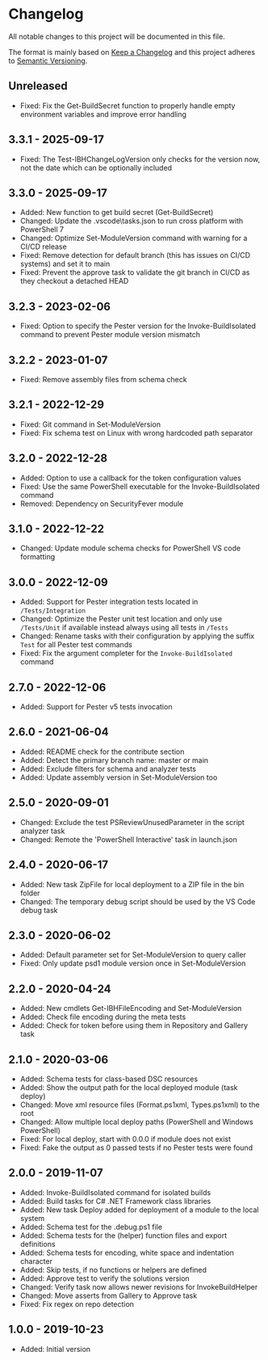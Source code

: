 # Changelog

All notable changes to this project will be documented in this file.

The format is mainly based on [Keep a Changelog](http://keepachangelog.com/)
and this project adheres to [Semantic Versioning](http://semver.org/).

## Unreleased

* Fixed: Fix the Get-BuildSecret function to properly handle empty environment variables and improve error handling

## 3.3.1 - 2025-09-17

* Fixed: The Test-IBHChangeLogVersion only checks for the version now, not the date which can be optionally included

## 3.3.0 - 2025-09-17

* Added: New function to get build secret (Get-BuildSecret)
* Changed: Update the .vscode\tasks.json to run cross platform with PowerShell 7
* Changed: Optimize Set-ModuleVersion command with warning for a CI/CD release
* Fixed: Remove detection for default branch (this has issues on CI/CD systems) and set it to main
* Fixed: Prevent the approve task to validate the git branch in CI/CD as they checkout a detached HEAD

## 3.2.3 - 2023-02-06

* Fixed: Option to specify the Pester version for the Invoke-BuildIsolated command to prevent Pester module version mismatch

## 3.2.2 - 2023-01-07

* Fixed: Remove assembly files from schema check

## 3.2.1 - 2022-12-29

* Fixed: Git command in Set-ModuleVersion
* Fixed: Fix schema test on Linux with wrong hardcoded path separator

## 3.2.0 - 2022-12-28

* Added: Option to use a callback for the token configuration values
* Fixed: Use the same PowerShell executable for the Invoke-BuildIsolated command
* Removed: Dependency on SecurityFever module

## 3.1.0 - 2022-12-22

* Changed: Update module schema checks for PowerShell VS code formatting

## 3.0.0 - 2022-12-09

* Added: Support for Pester integration tests located in `/Tests/Integration`
* Changed: Optimize the Pester unit test location and only use `/Tests/Unit` if available instead always using all tests in `/Tests`
* Changed: Rename tasks with their configuration by applying the suffix `Test` for all Pester test commands
* Fixed: Fix the argument completer for the `Invoke-BuildIsolated` command

## 2.7.0 - 2022-12-06

* Added: Support for Pester v5 tests invocation

## 2.6.0 - 2021-06-04

* Added: README check for the contribute section
* Added: Detect the primary branch name: master or main
* Added: Exclude filters for schema and analyzer tests
* Added: Update assembly version in Set-ModuleVersion too

## 2.5.0 - 2020-09-01

* Changed: Exclude the test PSReviewUnusedParameter in the script analyzer task
* Changed: Remote the 'PowerShell Interactive' task in launch.json

## 2.4.0 - 2020-06-17

* Added: New task ZipFile for local deployment to a ZIP file in the bin folder
* Changed: The temporary debug script should be used by the VS Code debug task

## 2.3.0 - 2020-06-02

* Added: Default parameter set for Set-ModuleVersion to query caller
* Fixed: Only update psd1 module version once in Set-ModuleVersion

## 2.2.0 - 2020-04-24

* Added: New cmdlets Get-IBHFileEncoding and Set-ModuleVersion
* Added: Check file encoding during the meta tests
* Added: Check for token before using them in Repository and Gallery task

## 2.1.0 - 2020-03-06

* Added: Schema tests for class-based DSC resources
* Added: Show the output path for the local deployed module (task deploy)
* Changed: Move xml resource files (Format.ps1xml, Types.ps1xml) to the root
* Changed: Allow multiple local deploy paths (PowerShell and Windows PowerShell)
* Fixed: For local deploy, start with 0.0.0 if module does not exist
* Fixed: Fake the output as 0 passed tests if no Pester tests were found

## 2.0.0 - 2019-11-07

* Added: Invoke-BuildIsolated command for isolated builds
* Added: Build tasks for C# .NET Framework class libraries
* Added: New task Deploy added for deployment of a module to the local system
* Added: Schema test for the .debug.ps1 file
* Added: Schema tests for the (helper) function files and export definitions
* Added: Schema tests for encoding, white space and indentation character
* Added: Skip tests, if no functions or helpers are defined
* Added: Approve test to verify the solutions version
* Changed: Verify task now allows newer revisions for InvokeBuildHelper
* Changed: Move asserts from Gallery to Approve task
* Fixed: Fix regex on repo detection

## 1.0.0 - 2019-10-23

* Added: Initial version
